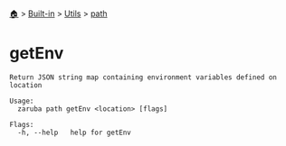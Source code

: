 <!--startTocHeader-->
[🏠](../../../README.md) > [Built-in](../../README.md) > [Utils](../README.md) > [path](README.md)
# getEnv
<!--endTocHeader-->

```
Return JSON string map containing environment variables defined on location

Usage:
  zaruba path getEnv <location> [flags]

Flags:
  -h, --help   help for getEnv

```

<!--startTocSubtopic-->
<!--endTocSubtopic-->